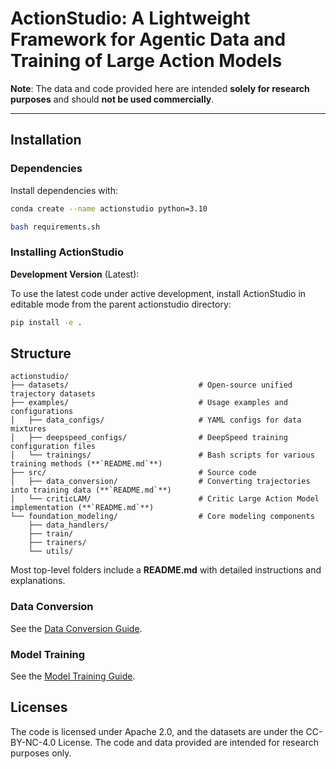 # ActionStudio: A Lightweight Framework for Agentic Data and Training of Large Action Models

**Note**: The data and code provided here are intended **solely for research purposes** and should **not be used commercially**.

---

## Installation

### Dependencies

Install dependencies with:

```bash
conda create --name actionstudio python=3.10

bash requirements.sh
```

### Installing ActionStudio

**Development Version** (Latest):

To use the latest code under active development, install ActionStudio in editable mode from the parent actionstudio directory:

```bash
pip install -e .
```

## Structure

```text
actionstudio/
├── datasets/                             # Open-source unified trajectory datasets
├── examples/                             # Usage examples and configurations
│   ├── data_configs/                     # YAML configs for data mixtures
│   ├── deepspeed_configs/                # DeepSpeed training configuration files
│   └── trainings/                        # Bash scripts for various training methods (**`README.md`**)
├── src/                                  # Source code
│   ├── data_conversion/                  # Converting trajectories into training data (**`README.md`**)
│   └── criticLAM/                        # Critic Large Action Model implementation (**`README.md`**)
└── foundation_modeling/                  # Core modeling components
    ├── data_handlers/
    ├── train/
    ├── trainers/
    └── utils/
```

Most top-level folders include a **README.md** with detailed instructions and explanations.

### Data Conversion

See the [Data Conversion Guide](./actionstudio/src/data_pipeline/README.md). 

### Model Training

See the [Model Training Guide](./actionstudio/src/foundation_modeling/README.md).

## Licenses

The code is licensed under Apache 2.0, and the datasets are under the CC-BY-NC-4.0 License. The code and data provided are intended for research purposes only.